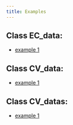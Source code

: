 ```yaml
---
title: Examples
---
```




## Class EC_data:
   
-   [example 1](ec_data_ex1)



## Class CV_data:
   
-   [example 1](cv_data_ex1)


## Class CV_datas:
-   [example 1](cv_datas_ex1)

